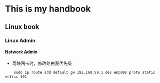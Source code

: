 # This is my handbook

## Linux book

### Linux Admin

#### Network Admin

- 两块网卡时，修改路由表优先级

```shell
    sudo ip route add default gw 192.168.99.1 dev enp08s proto static metric 101
```

  
